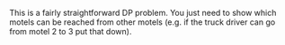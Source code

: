 This is a fairly straightforward DP problem. You just need to show which motels can be reached from other motels (e.g. if the truck driver can go from motel 2 to 3 put that down). 
